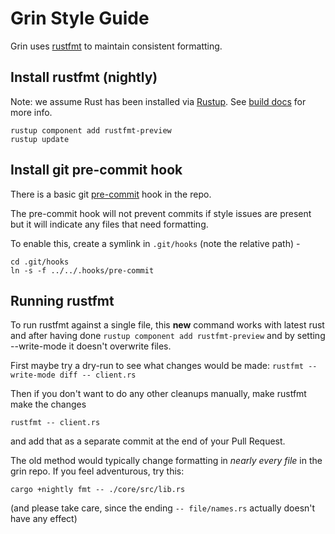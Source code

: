 # Grin Style Guide

Grin uses [rustfmt](https://github.com/rust-lang-nursery/rustfmt) to maintain consistent formatting.

## Install rustfmt (nightly)

Note: we assume Rust has been installed via [Rustup](https://www.rustup.rs/).
See [build docs](./build.md) for more info.

```
rustup component add rustfmt-preview
rustup update
```

## Install git pre-commit hook

There is a basic git [pre-commit](../.hooks/pre-commit) hook in the repo.

The pre-commit hook will not prevent commits if style issues are present but it will
indicate any files that need formatting.

To enable this, create a symlink in `.git/hooks` (note the relative path) -

```
cd .git/hooks
ln -s -f ../../.hooks/pre-commit
```

## Running rustfmt

To run rustfmt against a single file, this __new__ command works with latest rust and after having done `rustup component add rustfmt-preview` and by setting --write-mode it doesn't overwrite files.

First maybe try a dry-run to see what changes would be made:
`rustfmt --write-mode diff -- client.rs`

Then if you don't want to do any other cleanups manually, make rustfmt make the changes 

`rustfmt -- client.rs`

and add that as a separate commit at the end of your Pull Request.


The old method would typically change formatting in _nearly every file_ in the grin repo. If you feel adventurous, try this:

`cargo +nightly fmt -- ./core/src/lib.rs`

(and please take care, since the ending `-- file/names.rs` actually doesn't have any effect)

